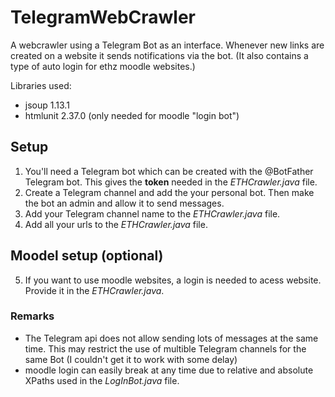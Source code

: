 # TelegramWebCrawler
A webcrawler using a Telegram Bot as an interface. Whenever new links are created on a website it sends notifications via the bot. (It also contains a type of auto login for ethz moodle websites.)

Libraries used:
- jsoup 1.13.1
- htmlunit 2.37.0 (only needed for moodle "login bot")

## Setup
1. You'll  need a Telegram bot which can be created with the @BotFather Telegram bot. This gives the **token** needed in the *ETHCrawler.java* file.
2. Create a Telegram channel and add the your personal bot. Then make the bot an admin and allow it to send messages.
3. Add your Telegram channel name to the *ETHCrawler.java* file.
4. Add all your urls to the *ETHCrawler.java* file.

## Moodel setup (optional)
5. If you want to use moodle websites, a login is needed to acess website. Provide it in the *ETHCrawler.java*.

### Remarks
- The Telegram api does not allow sending lots of messages at the same time. This may restrict the use of multible Telegram channels for the same Bot (I couldn't get it to work with some delay) 
- moodle login can easily break at any time due to relative and absolute XPaths used in the *LogInBot.java* file.
